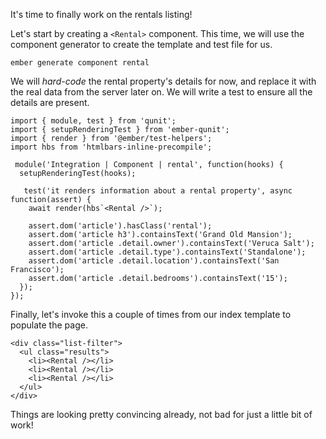It's time to finally work on the rentals listing!

Let's start by creating a `<Rental>` component. This time, we will use
the component generator to create the template and test file for us.

```
ember generate component rental
```

We will _hard-code_ the rental property's details for now, and replace
it with the real data from the server later on. We will write a test to
ensure all the details are present.

<!-- TODO: show diff -->
```
import { module, test } from 'qunit';
import { setupRenderingTest } from 'ember-qunit';
import { render } from '@ember/test-helpers';
import hbs from 'htmlbars-inline-precompile';

 module('Integration | Component | rental', function(hooks) {
  setupRenderingTest(hooks);

   test('it renders information about a rental property', async function(assert) {
    await render(hbs`<Rental />`);

    assert.dom('article').hasClass('rental');
    assert.dom('article h3').containsText('Grand Old Mansion');
    assert.dom('article .detail.owner').containsText('Veruca Salt');
    assert.dom('article .detail.type').containsText('Standalone');
    assert.dom('article .detail.location').containsText('San Francisco');
    assert.dom('article .detail.bedrooms').containsText('15');
  });
});
```

Finally, let's invoke this a couple of times from our index template to
populate the page.

<!-- TODO: show diff -->
```
<div class="list-filter">
  <ul class="results">
    <li><Rental /></li>
    <li><Rental /></li>
    <li><Rental /></li>
  </ul>
</div>
```

Things are looking pretty convincing already, not bad for just a little
bit of work!
